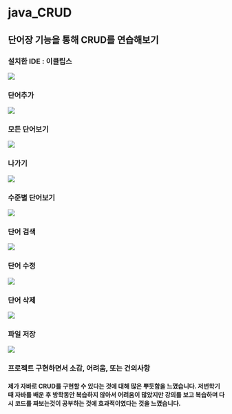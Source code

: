 # java_CRUD 

## 단어장 기능을 통해 CRUD를 연습해보기

### 설치한 IDE : 이클립스
<img src='https://github.com/kingjh0404/java_CRUD/blob/master/screenshots/IDE.png?raw=true'>

### 단어추가
<img src='https://github.com/kingjh0404/java_CRUD/blob/master/screenshots/4.png?raw=true'> 

### 모든 단어보기
<img src='https://github.com/kingjh0404/java_CRUD/blob/master/screenshots/1.png?raw=true'> 

### 나가기
<img src='https://github.com/kingjh0404/java_CRUD/blob/master/screenshots/0.png?raw=true'> 

### 수준별 단어보기
<img src='https://github.com/kingjh0404/java_CRUD/blob/master/screenshots/2.png?raw=true'>

### 단어 검색
<img src='https://github.com/kingjh0404/java_CRUD/blob/master/screenshots/3.png?raw=true'>

### 단어 수정
<img src='https://github.com/kingjh0404/java_CRUD/blob/master/screenshots/5.png?raw=true'>

### 단어 삭제
<img src='https://github.com/kingjh0404/java_CRUD/blob/master/screenshots/6.png?raw=true'>

### 파일 저장

<img src='https://github.com/kingjh0404/java_CRUD/blob/master/screenshots/7.png?raw=true'>

### 프로젝트 구현하면서 소감, 어려움, 또는 건의사항
#### 제가 자바로 CRUD를 구현할 수 있다는 것에 대해 많은 뿌듯함을 느꼈습니다. 저번학기때 자바를 배운 후 방학동안 복습하지 않아서 어려움이 많았지만 강의를 보고 복습하며 다시 코드를 짜보는것이 공부하는 것에 효과적이였다는 것을 느꼈습니다.


